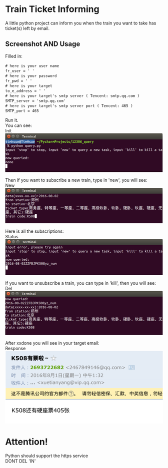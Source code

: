 # Train Ticket Informing
  A little python project can inform you when the train you want to take has ticket(s) left by email.

## Screenshot AND Usage

Filled in:  
```
# here is your user name
fr_user = ' '
# here is your password
fr_pwd = ' '
# here is your target
to_e_address = ' '
# here is your target's smtp server ( Tencent: smtp.qq.com )
SMTP_server = 'smtp.qq.com'
# here is your target's smtp server port ( Tencent: 465 )
SMTP_port = 465
```

Run it.  
You can see:  
Init  
![image](https://raw.githubusercontent.com/TimHsue/TrainTicketQuery/master/screenshot/1.png)  

Then if you want to subscribe a new train, type in 'new', you will see:  
New  
![image](https://raw.githubusercontent.com/TimHsue/TrainTicketQuery/master/screenshot/2.png)  

Here is all the subscriptions:  
Status  
![image](https://raw.githubusercontent.com/TimHsue/TrainTicketQuery/master/screenshot/3.png)  

If you want to unsubscribe a train, you can type in 'kill', then you will see:  
Del  
![image](https://raw.githubusercontent.com/TimHsue/TrainTicketQuery/master/screenshot/4.png)

After xxdone you will see in your target email:  
Response  
![image](https://raw.githubusercontent.com/TimHsue/TrainTicketQuery/master/screenshot/5.png)  


# Attention!
Python should support the https service  
DONT DEL 'IN'
